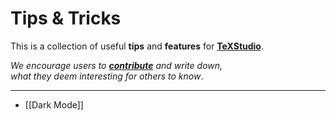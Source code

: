 
[TeXStudio]: https://github.com/texstudio-org/texstudio
[Contribute]: ../Contribute


# Tips & Tricks

This is a collection of useful **tips** and **features** for **[TeXStudio]**.

*We encourage users to* ***[contribute]*** *and write down,*<br>
*what they deem interesting for others to know*.

---
- [[Dark Mode]]
